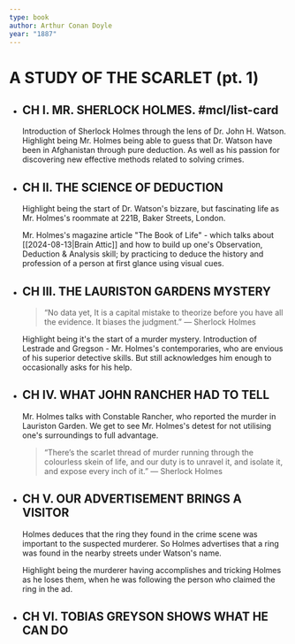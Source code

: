 ```yaml
---
type: book
author: Arthur Conan Doyle
year: "1887"
---
```


# A STUDY OF THE SCARLET  (pt. 1)


- ## CH I. MR.  SHERLOCK HOLMES. #mcl/list-card 
	Introduction of Sherlock Holmes through the lens of Dr. John H. Watson. 
	Highlight being Mr. Holmes being able to guess that Dr. Watson have been in Afghanistan through pure deduction. 
	As well as his passion for discovering new effective methods related to solving crimes. 

- ## CH II. THE SCIENCE OF DEDUCTION 
	Highlight being the start of Dr. Watson's bizzare, but fascinating life as Mr. Holmes's roommate at 221B, Baker Streets, London. 

	Mr. Holmes's magazine article "The Book of Life" - which talks about [[2024-08-13|Brain Attic]] and how to build up one's Observation, Deduction & Analysis skill; by practicing to deduce the history and profession of a person at first glance using visual cues. 

- ## CH III. THE LAURISTON GARDENS MYSTERY
	>“No data yet, It is a capital mistake to theorize before you have all the evidence. It biases the judgment.” — Sherlock Holmes 
	
	Highlight being it's the start of a murder mystery. 
	Introduction of Lestrade and Gregson - Mr. Holmes's contemporaries, who are envious of his superior detective skills. But still acknowledges him enough to occasionally asks for his help.

- ## CH IV. WHAT JOHN RANCHER HAD TO TELL
	Mr. Holmes talks with Constable Rancher, who reported the murder in Lauriston Garden. 
	We get to see Mr. Holmes's detest for not utilising one's surroundings to full advantage. 

	>“There’s the scarlet thread of murder running through the colourless skein of life, and our duty is to unravel it, and isolate it, and expose every inch of it.” — Sherlock Holmes

- ## CH V. OUR ADVERTISEMENT BRINGS A VISITOR
	Holmes deduces that the ring they found in the crime scene was important to the suspected murderer. 
	So Holmes advertises that a ring was found in the nearby streets under Watson's name. 

	Highlight being the murderer having accomplishes and tricking Holmes as he loses them, when he was following the person who claimed the ring in the ad.

- ## CH VI. TOBIAS GREYSON SHOWS WHAT HE CAN DO



